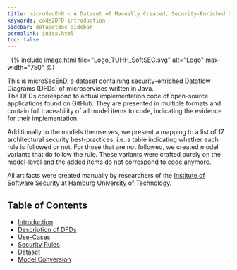 ```yaml
---
title: microSecEnD - A Dataset of Manually Created, Security-Enriched Dataflow Diagrams
keywords: code2DFD introduction
sidebar: datasetdoc_sidebar
permalink: index.html
toc: false
---
```


&nbsp;
{% include image.html file="Logo_TUHH_SoftSEC.svg" alt="Logo" max-width="750" %}
&nbsp;

This is microSecEnD, a dataset containing security-enriched Dataflow Diagrams (DFDs) of microservices written in Java. \
The DFDs correspond to actual implementation code of open-source applications found on GitHub.
They are presented in multiple formats and contain full traceability of all model items to code, indicating the evidence for their implementation.

Additionally to the models themselves, we present a mapping to a list of 17 architectural security best-practices, i.e. a table indicating whether each rule is followed or not. For those that are not followed, we created model variants that do follow the rule. These variants were crafted purely on the model-level and the added items do not correspond to code anymore.

All artifacts were created manually by researchers of the <a href="https://www.tuhh.de/softsec/homepage.html" target="_blank">Institute of Software Security</a> at <a href="https://www.tuhh.de/tuhh/startseite.html" target="_blank">Hamburg University of Technology</a>.

## Table of Contents

- [Introduction](index.html)
- [Description of DFDs](dfds.html)
- [Use-Cases](usecases.html)
- [Security Rules](rules.html)
- [Dataset](models.html)
- [Model Conversion](conversion.html)
